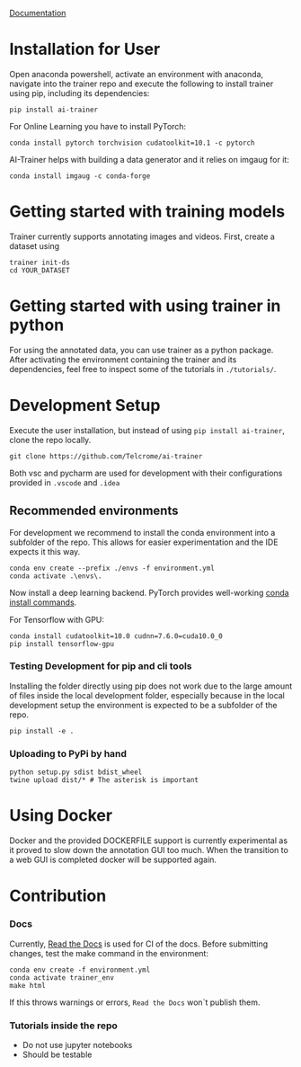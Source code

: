 [Documentation](https://ai-trainer.readthedocs.io/en/latest/)

# Installation for User

Open anaconda powershell, activate an environment with anaconda, navigate into the trainer repo and execute the following to install trainer using pip, including its dependencies:

```shell script
pip install ai-trainer
```

For Online Learning you have to install PyTorch:
```shell script
conda install pytorch torchvision cudatoolkit=10.1 -c pytorch
```

AI-Trainer helps with building a data generator and it relies on imgaug for it:

```shell script
conda install imgaug -c conda-forge
```

# Getting started with training models

Trainer currently supports annotating images and videos.
First, create a dataset using

```shell script
trainer init-ds
cd YOUR_DATASET
```

# Getting started with using trainer in python

For using the annotated data, you can use trainer as a python package.
After activating the environment containing the trainer and its dependencies,
feel free to inspect some of the tutorials in ```./tutorials/```.

# Development Setup

Execute the user installation,
but instead of using `pip install ai-trainer`,
clone the repo locally.

```shell script
git clone https://github.com/Telcrome/ai-trainer
```

Both vsc and pycharm are used for development with
their configurations provided in ```.vscode``` and ```.idea```

## Recommended environments

For development we recommend to install the conda environment into a subfolder of the repo.
This allows for easier experimentation and the IDE expects it this way.

```shell script
conda env create --prefix ./envs -f environment.yml
conda activate .\envs\.
```

Now install a deep learning backend.
PyTorch provides well-working [conda install commands](https://pytorch.org/get-started/locally/).

For Tensorflow with GPU:
```shell script
conda install cudatoolkit=10.0 cudnn=7.6.0=cuda10.0_0
pip install tensorflow-gpu
```

### Testing Development for pip and cli tools

Installing the folder directly using pip does not work due to the large amount of files inside the local development folder,
especially because in the local development setup the environment is expected to be a subfolder of the repo.
```shell script
pip install -e .
```

### Uploading to PyPi by hand

```shell script
python setup.py sdist bdist_wheel
twine upload dist/* # The asterisk is important
```

# Using Docker

Docker and the provided DOCKERFILE support is currently experimental as it proved to slow down the annotation GUI too much.
When the transition to a web GUI is completed docker will be supported again.

# Contribution

### Docs

Currently, [Read the Docs](https://readthedocs.org/) is used
for CI of the docs.
Before submitting changes, test the make command in the environment:
```shell script
conda env create -f environment.yml
conda activate trainer_env
make html
```
If this throws warnings or errors, `Read the Docs` won`t publish them.

### Tutorials inside the repo

- Do not use jupyter notebooks
- Should be testable